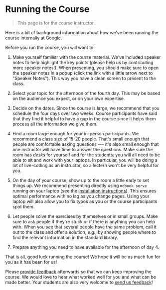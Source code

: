 # Running the Course

> This page is for the course instructor.

Here is a bit of background information about how we've been running the course
internally at Google.

Before you run the course, you will want to:

1. Make yourself familiar with the course material. We've included speaker notes
   to help highlight the key points (please help us by contributing more speaker
   notes!). When presenting, you should make sure to open the speaker notes in a
   popup (click the link with a little arrow next to "Speaker Notes"). This way
   you have a clean screen to present to the class.

1. Select your topic for the afternoon of the fourth day. This may be based on
   the audience you expect, or on your own expertise.

1. Decide on the dates. Since the course is large, we recommend that you
   schedule the four days over two weeks. Course participants have said that
   they find it helpful to have a gap in the course since it helps them process
   all the information we give them.

1. Find a room large enough for your in-person participants. We recommend a
   class size of 15-20 people. That's small enough that people are comfortable
   asking questions --- it's also small enough that one instructor will have
   time to answer the questions. Make sure the room has _desks_ for yourself and for the
   students: you will all need to be able to sit and work with your laptops.
   In particular, you will be doing a lot of live-coding as an instructor, so a lectern won't
   be very helpful for you.

1. On the day of your course, show up to the room a little early to set things
   up. We recommend presenting directly using `mdbook serve` running on your
   laptop (see the [installation instructions][3]). This ensures optimal performance with no lag as you change pages.
   Using your laptop will also allow you to fix typos as you or the course
   participants spot them.

1. Let people solve the exercises by themselves or in small groups. Make sure to
   ask people if they're stuck or if there is anything you can help with. When
   you see that several people have the same problem, call it out to the class
   and offer a solution, e.g., by showing people where to find the relevant
   information in the standard library.

1. Prepare anything you need to have available for the afternoon of day 4.

That is all, good luck running the course! We hope it will be as much fun for
you as it has been for us!

Please [provide feedback][1] afterwards so that we can keep improving the
course. We would love to hear what worked well for you and what can be made
better. Your students are also very welcome to [send us feedback][2]!

[1]: https://github.com/google/comprehensive-rust/discussions/86
[2]: https://github.com/google/comprehensive-rust/discussions/100
[3]: https://github.com/google/comprehensive-rust#building
